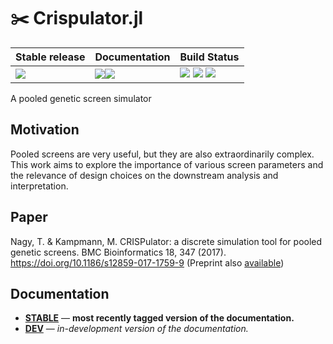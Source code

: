 # ✂️ Crispulator.jl

| **Stable release** | **Documentation**                 | **Build Status**                                              |
|:------------------------------------------------------|:-------------------------------------------------------------------------|:--------------------------------------------------------------|
| ![](https://juliahub.com/docs/Crispulator/version.svg) | [![][docs-stable-img]][docs-stable-url][![][docs-dev-img]][docs-dev-url] | [![][status-img]][status-url] [![][ci-img]][ci-url] [![][codecov-img]][codecov-url] |

A pooled genetic screen simulator

## Motivation

Pooled screens are very useful, but they are also extraordinarily complex.
This work aims to explore the importance of various screen parameters and
the relevance of design choices on the downstream analysis and
interpretation.

## Paper

Nagy, T. & Kampmann, M. CRISPulator: a discrete simulation tool for pooled genetic screens. BMC Bioinformatics 18, 347 (2017). https://doi.org/10.1186/s12859-017-1759-9 (Preprint also [available](https://doi.org/10.1101/119131))

## Documentation

- [**STABLE**][docs-stable-url] &mdash; **most recently tagged version of the documentation.**
- [**DEV**][docs-dev-url] &mdash; *in-development version of the documentation.*



[docs-dev-img]: https://img.shields.io/badge/docs-dev-blue.svg
[docs-dev-url]: https://tlnagy.github.io/Crispulator.jl/dev

[docs-stable-img]: https://img.shields.io/badge/docs-stable-blue.svg
[docs-stable-url]: https://tlnagy.github.io/Crispulator.jl/stable

[ci-img]: https://github.com/tlnagy/Crispulator.jl/workflows/CI/badge.svg
[ci-url]: https://github.com/tlnagy/Crispulator.jl/actions

[codecov-img]: https://codecov.io/gh/tlnagy/Crispulator.jl/branch/master/graph/badge.svg
[codecov-url]: https://codecov.io/gh/tlnagy/Crispulator.jl

[status-img]: https://www.repostatus.org/badges/latest/inactive.svg
[status-url]: https://www.repostatus.org/#inactive
